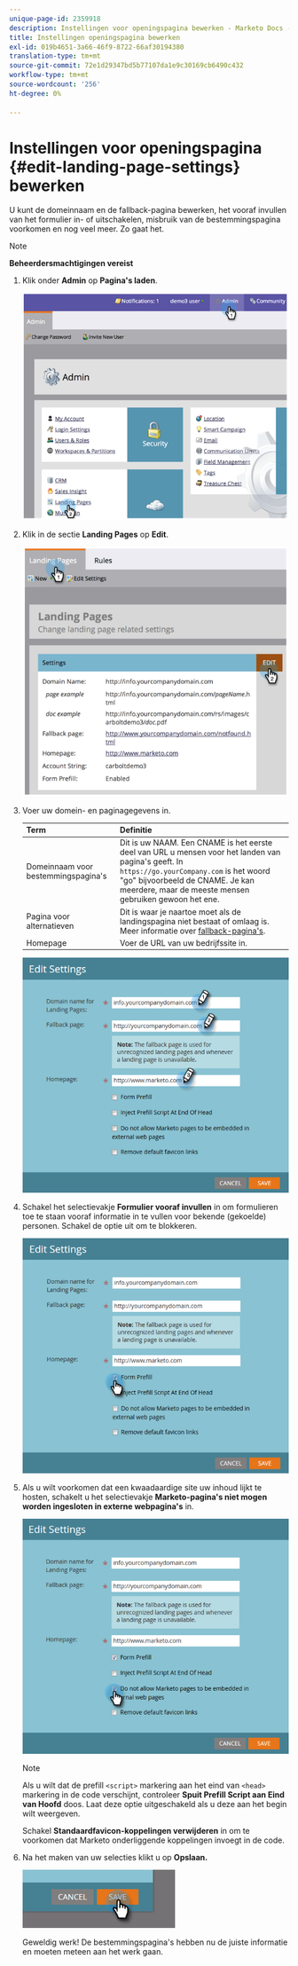 ```yaml
---
unique-page-id: 2359918
description: Instellingen voor openingspagina bewerken - Marketo Docs - Productdocumentatie
title: Instellingen openingspagina bewerken
exl-id: 019b4651-3a66-46f9-8722-66af30194380
translation-type: tm+mt
source-git-commit: 72e1d29347bd5b77107da1e9c30169cb6490c432
workflow-type: tm+mt
source-wordcount: '256'
ht-degree: 0%

---
```


# Instellingen voor openingspagina {#edit-landing-page-settings} bewerken

U kunt de domeinnaam en de fallback-pagina bewerken, het vooraf invullen van het formulier in- of uitschakelen, misbruik van de bestemmingspagina voorkomen en nog veel meer. Zo gaat het.

>[!NOTE]
>
>**Beheerdersmachtigingen vereist**

1. Klik onder **Admin** op **Pagina&#39;s laden**.

   ![](assets/image2014-9-10-9-3a47-3a40.png)

1. Klik in de sectie **Landing Pages** op **Edit**.

   ![](assets/image2014-9-10-9-3a47-3a12.png)

1. Voer uw domein- en paginagegevens in.

   | Term | Definitie |
   |---|---|
   | Domeinnaam voor bestemmingspagina&#39;s | Dit is uw NAAM. Een CNAME is het eerste deel van URL u mensen voor het landen van pagina&#39;s geeft. In `https://go.yourCompany.com` is het woord &quot;go&quot; bijvoorbeeld de CNAME. Je kan meerdere, maar de meeste mensen gebruiken gewoon het ene. |
   | Pagina voor alternatieven | Dit is waar je naartoe moet als de landingspagina niet bestaat of omlaag is. Meer informatie over [fallback-pagina&#39;s](/help/marketo/product-docs/administration/settings/set-a-fallback-page.md). |
   | Homepage | Voer de URL van uw bedrijfssite in. |

   ![](assets/three.png)

1. Schakel het selectievakje **Formulier vooraf invullen** in om formulieren toe te staan vooraf informatie in te vullen voor bekende (gekoelde) personen. Schakel de optie uit om te blokkeren.

   ![](assets/four.png)

1. Als u wilt voorkomen dat een kwaadaardige site uw inhoud lijkt te hosten, schakelt u het selectievakje **Marketo-pagina&#39;s niet mogen worden ingesloten in externe webpagina&#39;s** in.

   ![](assets/five.png)

   >[!NOTE]
   >
   >Als u wilt dat de prefill `<script>` markering aan het eind van `<head>` markering in de code verschijnt, controleer **Spuit Prefill Script aan Eind van Hoofd** doos. Laat deze optie uitgeschakeld als u deze aan het begin wilt weergeven.
   >
   >Schakel **Standaardfavicon-koppelingen verwijderen** in om te voorkomen dat Marketo onderliggende koppelingen invoegt in de code.

1. Na het maken van uw selecties klikt u op **Opslaan.**

   ![](assets/six.png)

   Geweldig werk! De bestemmingspagina&#39;s hebben nu de juiste informatie en moeten meteen aan het werk gaan.
